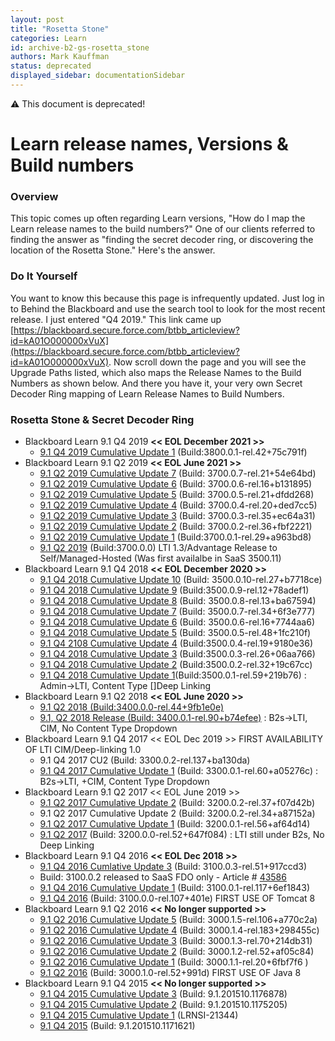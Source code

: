 ```yaml
---
layout: post
title: "Rosetta Stone"
categories: Learn
id: archive-b2-gs-rosetta_stone
authors: Mark Kauffman
status: deprecated
displayed_sidebar: documentationSidebar
---
```


:warning: This document is deprecated!

# Learn release names, Versions & Build numbers

### Overview

This topic comes up often regarding Learn versions, "How do I map the Learn release names to the build numbers?" One of our clients referred to finding the answer as "finding the secret decoder ring, or discovering the location of the Rosetta Stone." Here's the answer.

### Do It Yourself

You want to know this because this page is infrequently updated. Just log in to Behind the Blackboard and use the search tool to look for the most recent release. I just entered "Q4 2019." This link came up [https://blackboard.secure.force.com/btbb_articleview?id=kA01O000000xVuX](https://blackboard.secure.force.com/btbb_articleview?id=kA01O000000xVuX). Now scroll down the page and you will see the Upgrade Paths listed, which also maps the Release Names to the Build Numbers as shown below. And there you have it, your very own Secret Decoder Ring mapping of Learn Release Names to Build Numbers.

### Rosetta Stone & Secret Decoder Ring

- Blackboard Learn 9.1 Q4 2019 **<< EOL December 2021 >>**
  - [9.1 Q4 2019 Cumulative Update 1](https://blackboard.secure.force.com/btbb_articleview?id=kA01O000000xVuX) (Build:3800.0.1-rel.42+75c791f)
- Blackboard Learn 9.1 Q2 2019 **<< EOL June 2021 >>**
  - [9.1 Q2 2019 Cumulative Update 7](https://blackboard.secure.force.com/btbb_articleview?id=kA01O000000xVte) (Build: 3700.0.7-rel.21+54e64bd)
  - [9.1 Q2 2019 Cumulative Update 6](https://blackboard.secure.force.com/btbb_articleview?id=kA01O000000xVRG) (Build: 3700.0.6-rel.16+b131895)
  - [9.1 Q2 2019 Cumulative Update 5](https://blackboard.secure.force.com/btbb_articleview?id=kA01O000000xVJb) (Build: 3700.0.5-rel.21+dfdd268)
  - [9.1 Q2 2019 Cumulative Update 4](https://blackboard.secure.force.com/btbb_articleview?id=kA01O000000xV63) (Build: 3700.0.4-rel.20+ded7cc5)
  - [9.1 Q2 2019 Cumulative Update 3](https://blackboard.secure.force.com/btbb_articleview?id=kA01O000000xUbF) (Build: 3700.0.3-rel.35+ec64a31)
  - [9.1 Q2 2019 Cumulative Update 2](https://blackboard.secure.force.com/btbb_articleview?id=kA01O000000xUMU) (Build: 3700.0.2-rel.36+fbf2221)
  - [9.1 Q2 2019 Cumulative Update 1](https://blackboard.secure.force.com/btbb_articleview?id=kA01O000000Pf2S) (Build:3700.0.1-rel.29+a963bd8)
  - [9.1 Q2 2019](https://blackboard.secure.force.com/btbb_articleview?id=kA41O000000Cgap) (Build:3700.0.0) LTI 1.3/Advantage Release to Self/Managed-Hosted (Was first availalbe in SaaS 3500.11)
- Blackboard Learn 9.1 Q4 2018 **<< EOL December 2020 >>**
  - [9.1 Q4 2018 Cumulative Update 10](https://blackboard.secure.force.com/btbb_articleview?id=kA01O000000xVtZ) (Build: 3500.0.10-rel.27+b7718ce)
  - [9.1 Q4 2018 Cumulative Update 9](http://blackboard.secure.force.com/btbb_articleview?id=kA01O000000xVJg) (Build:3500.0.9-rel.12+78adef1)
  - [9.1 Q4 2018 Cumulative Update 8](https://blackboard.secure.force.com/publickbarticleview?id=kA01O000000xV4CSAU) (Build: 3500.0.8-rel.13+ba67594)
  - [9.1 Q4 2018 Cumulative Update 7](https://blackboard.secure.force.com/btbb_articleview?id=kA01O000000xUbK) (Build: 3500.0.7-rel.34+6f3e777)
  - [9.1 Q4 2018 Cumulative Update 6](https://blackboard.secure.force.com/publickbarticleview?id=kA01O000000Pero) (Build: 3500.0.6-rel.16+7744aa6)
  - [9.1 Q4 2018 Cumulative Update 5](https://blackboard.secure.force.com/btbb_articleview?id=kA01O000000PeZk) (Build: 3500.0.5-rel.48+1fc210f)
  - [9.1 Q4 2108 Cumulative Update 4](https://blackboard.secure.force.com/btbb_articleview?id=kA0390000005GL3) (Build:3500.0.4-rel.19+9180e36)
  - [9.1 Q4 2018 Cumulative Update 3](https://blackboard.secure.force.com/apex/btbb_articleview?id=kA039000000PvnE) (Build:3500.0.3-rel.26+06aa766)
  - [9.1 Q4 2018 Cumulative Update 2](https://blackboard.secure.force.com/btbb_articleview?id=kA039000000Tm09) (Build:3500.0.2-rel.32+19c67cc)
  - [9.1 Q4 2018 Cumulative Update 1](https://blackboard.secure.force.com/btbb_articleview?id=kA039000000Tlvx)(Build:3500.0.1-rel.59+219b76) : Admin->LTI, Content Type \[\]Deep Linking
- Blackboard Learn 9.1 Q2 2018 **<< EOL June 2020 >>**
  - [9.1 Q2 2018 (Build:3400.0.0-rel.44+9fb1e0e)](https://blackboard.secure.force.com/btbb_articleview?id=kA4390000008SoQ)
  - [9.1, Q2 2018 Release (Build: 3400.0.1-rel.90+b74efee)](https://blackboard.secure.force.com/btbb_articleview?id=kA0390000005EnP) : B2s->LTI, CIM, No Content Type Dropdown
- Blackboard Learn 9.1 Q4 2017 << EOL Dec 2019 >> FIRST AVAILABILITY OF LTI CIM/Deep-linking 1.0
  - 9.1 Q4 2017 CU2 (Build: 3300.0.2-rel.137+ba130da)
  - [9.1 Q4 2017 Cumulative Update 1](https://blackboard.secure.force.com/btbb_articleview?id=kA039000000H1tF) (Build: 3300.0.1-rel.60+a05276c) : B2s->LTI, +CIM, Content Type Dropdown
- Blackboard Learn 9.1 Q2 2017 << EOL June 2019 >>
  - [9.1 Q2 2017 Cumulative Update 2](https://blackboard.secure.force.com/btbb_articleview?id=kA039000000H2K8) (Build: 3200.0.2-rel.37+f07d42b)
  - 9.1 Q2 2017 Cumulative Update 2 (Build: 3200.0.2-rel.34+a87152a)
  - [9.1 Q2 2017 Cumulative Update 1](http://blackboard.secure.force.com/btbb_articleview?id=kA039000000H1tF) (Build: 3200.0.1-rel.56+af64d14)
  - [9.1 Q2 2017](https://blackboard.secure.force.com/btbb_articleview?id=kA439000000Cidz) (Build: 3200.0.0-rel.52+647f084) : LTI still under B2s, No Deep Linking
- Blackboard Learn 9.1 Q4 2016 **<< EOL Dec 2018 >>**
  - [9.1 Q4 2016 Cumlative Update 3](https://blackboard.secure.force.com/btbb_articleview?id=kA03900000093Cw) (Build: 3100.0.3-rel.51+917ccd3)
  - Build: 3100.0.2 released to SaaS FDO only - Article # [43586](https://blackboard.secure.force.com/btbb_articleview?id=kAA390000004CeL)
  - [9.1 Q4 2016 Cumulative Update 1](https://blackboard.secure.force.com/btbb_articleview?id=kA03900000092tp) (Build: 3100.0.1-rel.117+6ef1843)
  - [9.1 Q4 2016](https://blackboard.secure.force.com/btbb_articleview?id=kA439000000CgaJ) (Build: 3100.0.0-rel.107+401e) FIRST USE OF Tomcat 8
- Blackboard Learn 9.1 Q2 2016 **<< No longer supported >>**
  - [9.1 Q2 2016 Cumulative Update 5](https://blackboard.secure.force.com/btbb_articleview?id=kA03900000093F2) (Build: 3000.1.5-rel.106+a770c2a)
  - [9.1 Q2 2016 Cumulative Update 4](https://blackboard.secure.force.com/btbb_articleview?id=kA03900000092kJ) (Build: 3000.1.4-rel.183+298455c)
  - [9.1 Q2 2016 Cumulative Update 3](https://blackboard.secure.force.com/btbb_articleview?id=kA039000000LKE3) (Build: 3000.1.3-rel.70+214db31)
  - [9.1 Q2 2016 Cumulative Update 2](https://blackboard.secure.force.com/btbb_articleview?id=kA039000000LK5f) (Build: 3000.1.2-rel.52+af05c84)
  - [9.1 Q2 2016 Cumulative Update 1](https://blackboard.secure.force.com/btbb_articleview?id=kA0390000004fiv) (Build: 3000.1.1-rel.20+6fbf7f6 )
  - [9.1 Q2 2016](https://blackboard.secure.force.com/btbb_articleview?id=kA439000000039Z) (Build: 3000.1.0-rel.52+991d) FIRST USE OF Java 8
- Blackboard Learn 9.1 Q4 2015 **<< No longer supported >>**
  - [9.1 Q4 2015 Cumulative Update 3](https://blackboard.secure.force.com/btbb_articleview?id=kA03900000092fJ) (Build: 9.1.201510.1176878)
  - [9.1 Q4 2015 Cumulative Update 2](https://blackboard.secure.force.com/btbb_articleview?id=kA0390000004fs7) (Build: 9.1.201510.1175205)
  - [9.1 Q4 2015 Cumulative Update 1](https://blackboard.secure.force.com/btbb_articleview?id=kA0390000000Djn) (LRNSI-21344)
  - [9.1 Q4 2015](https://blackboard.secure.force.com/btbb_articleview?id=kA47000000002kA) (Build: 9.1.201510.1171621)
